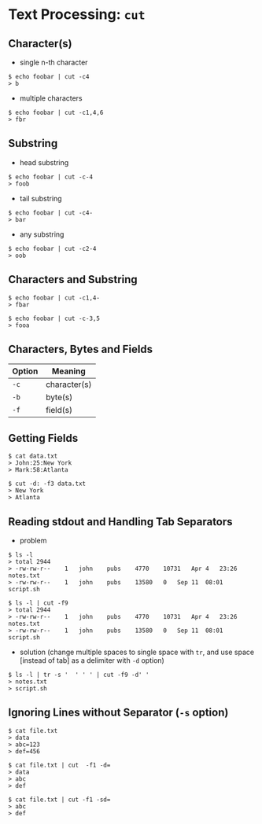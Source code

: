 # Text Processing: `cut`

## Character(s)

* single n-th character

```
$ echo foobar | cut -c4
> b
```

* multiple characters

```
$ echo foobar | cut -c1,4,6
> fbr
```

## Substring

* head substring

```
$ echo foobar | cut -c-4
> foob
```

* tail substring

```
$ echo foobar | cut -c4-
> bar
```

* any substring

```
$ echo foobar | cut -c2-4
> oob
```

## Characters and Substring

```
$ echo foobar | cut -c1,4-
> fbar
```

```
$ echo foobar | cut -c-3,5
> fooa
```

## Characters, Bytes and Fields

| Option | Meaning      |
|--------|--------------|
| `-c`   | character(s) |
| `-b`   | byte(s)      |
| `-f`   | field(s)     |

## Getting Fields

```
$ cat data.txt
> John:25:New York
> Mark:58:Atlanta

$ cut -d: -f3 data.txt
> New York
> Atlanta
```

## Reading stdout and Handling Tab Separators

* problem

```
$ ls -l
> total 2944
> -rw-rw-r--	1	john	pubs	4770	10731	Apr 4	23:26	notes.txt
> -rw-rw-r--	1	john	pubs	13580	0	Sep 11	08:01	script.sh

$ ls -l | cut -f9
> total 2944
> -rw-rw-r--	1	john	pubs	4770	10731	Apr 4	23:26	notes.txt
> -rw-rw-r--	1	john	pubs	13580	0	Sep 11	08:01	script.sh
```

* solution (change multiple spaces to single space with `tr`, and use space [instead of tab] as a delimiter with `-d` option)

```
$ ls -l | tr -s '  ' ' ' | cut -f9 -d' '
> notes.txt
> script.sh
```

## Ignoring Lines without Separator (`-s` option)

```
$ cat file.txt
> data
> abc=123
> def=456

$ cat file.txt | cut  -f1 -d=
> data
> abc
> def

$ cat file.txt | cut -f1 -sd=
> abc
> def
```